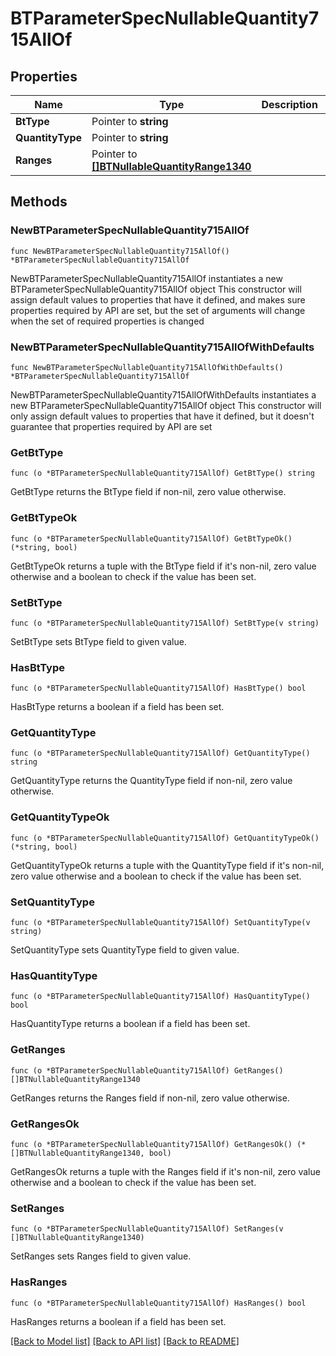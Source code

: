 # BTParameterSpecNullableQuantity715AllOf

## Properties

Name | Type | Description | Notes
------------ | ------------- | ------------- | -------------
**BtType** | Pointer to **string** |  | [optional] 
**QuantityType** | Pointer to **string** |  | [optional] 
**Ranges** | Pointer to [**[]BTNullableQuantityRange1340**](BTNullableQuantityRange1340.md) |  | [optional] 

## Methods

### NewBTParameterSpecNullableQuantity715AllOf

`func NewBTParameterSpecNullableQuantity715AllOf() *BTParameterSpecNullableQuantity715AllOf`

NewBTParameterSpecNullableQuantity715AllOf instantiates a new BTParameterSpecNullableQuantity715AllOf object
This constructor will assign default values to properties that have it defined,
and makes sure properties required by API are set, but the set of arguments
will change when the set of required properties is changed

### NewBTParameterSpecNullableQuantity715AllOfWithDefaults

`func NewBTParameterSpecNullableQuantity715AllOfWithDefaults() *BTParameterSpecNullableQuantity715AllOf`

NewBTParameterSpecNullableQuantity715AllOfWithDefaults instantiates a new BTParameterSpecNullableQuantity715AllOf object
This constructor will only assign default values to properties that have it defined,
but it doesn't guarantee that properties required by API are set

### GetBtType

`func (o *BTParameterSpecNullableQuantity715AllOf) GetBtType() string`

GetBtType returns the BtType field if non-nil, zero value otherwise.

### GetBtTypeOk

`func (o *BTParameterSpecNullableQuantity715AllOf) GetBtTypeOk() (*string, bool)`

GetBtTypeOk returns a tuple with the BtType field if it's non-nil, zero value otherwise
and a boolean to check if the value has been set.

### SetBtType

`func (o *BTParameterSpecNullableQuantity715AllOf) SetBtType(v string)`

SetBtType sets BtType field to given value.

### HasBtType

`func (o *BTParameterSpecNullableQuantity715AllOf) HasBtType() bool`

HasBtType returns a boolean if a field has been set.

### GetQuantityType

`func (o *BTParameterSpecNullableQuantity715AllOf) GetQuantityType() string`

GetQuantityType returns the QuantityType field if non-nil, zero value otherwise.

### GetQuantityTypeOk

`func (o *BTParameterSpecNullableQuantity715AllOf) GetQuantityTypeOk() (*string, bool)`

GetQuantityTypeOk returns a tuple with the QuantityType field if it's non-nil, zero value otherwise
and a boolean to check if the value has been set.

### SetQuantityType

`func (o *BTParameterSpecNullableQuantity715AllOf) SetQuantityType(v string)`

SetQuantityType sets QuantityType field to given value.

### HasQuantityType

`func (o *BTParameterSpecNullableQuantity715AllOf) HasQuantityType() bool`

HasQuantityType returns a boolean if a field has been set.

### GetRanges

`func (o *BTParameterSpecNullableQuantity715AllOf) GetRanges() []BTNullableQuantityRange1340`

GetRanges returns the Ranges field if non-nil, zero value otherwise.

### GetRangesOk

`func (o *BTParameterSpecNullableQuantity715AllOf) GetRangesOk() (*[]BTNullableQuantityRange1340, bool)`

GetRangesOk returns a tuple with the Ranges field if it's non-nil, zero value otherwise
and a boolean to check if the value has been set.

### SetRanges

`func (o *BTParameterSpecNullableQuantity715AllOf) SetRanges(v []BTNullableQuantityRange1340)`

SetRanges sets Ranges field to given value.

### HasRanges

`func (o *BTParameterSpecNullableQuantity715AllOf) HasRanges() bool`

HasRanges returns a boolean if a field has been set.


[[Back to Model list]](../README.md#documentation-for-models) [[Back to API list]](../README.md#documentation-for-api-endpoints) [[Back to README]](../README.md)


